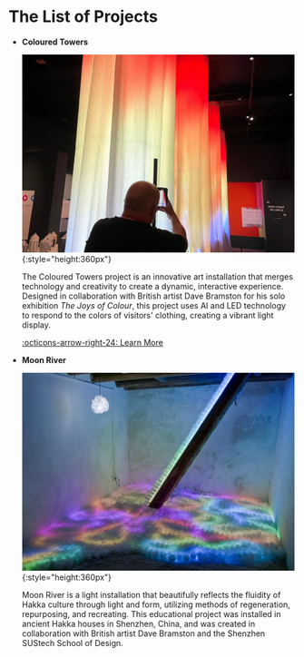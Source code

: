 # The List of Projects

<div class="grid cards" markdown>

-   **Coloured Towers**

    ![INTERACTIVE-LIGHT-TOWER-IMAGE](projects/pic/coloured-towers-cover.jpg){:style="height:360px"}

    The Coloured Towers project is an innovative art installation that merges technology and creativity to create a dynamic, interactive experience. Designed in collaboration with British artist Dave Bramston for his solo exhibition *The Joys of Colour*, this project uses AI and LED technology to respond to the colors of visitors' clothing, creating a vibrant light display.

    [:octicons-arrow-right-24: Learn More](projects/coloured-towers.md)

-   **Moon River**

    ![INTERACTIVE-LIGHT-TOWER-IMAGE](projects/pic/moon-rivier-cover.jpg){:style="height:360px"}

    Moon River is a light installation that beautifully reflects the fluidity of Hakka culture through light and form, utilizing methods of regeneration, repurposing, and recreating. This educational project was installed in ancient Hakka houses in Shenzhen, China, and was created in collaboration with British artist Dave Bramston and the Shenzhen SUStech School of Design.

    <!-- [:octicons-arrow-right-24: Learn More](projects/moon-rivier.md) -->


</div>